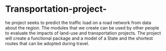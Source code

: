 # Transportation-project-
he project seeks to predict the traffic load on a road network from data about the region. The modules that we create can be used by other people to evaluate the impacts of land-use and transportation projects. The project will create a functional package and a model of a State and the shortest routes that can be adopted during  travel.
